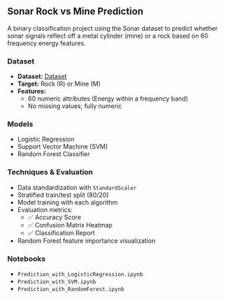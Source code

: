 ## Sonar Rock vs Mine Prediction

A binary classification project using the Sonar dataset to predict whether sonar signals reflect off a metal cylinder (mine) or a rock based on 60 frequency energy features.

### Dataset
- **Dataset:** [Dataset](./dataset.csv)
- **Target:** Rock (R) or Mine (M)
- **Features:**
  - 60 numeric attributes (Energy within a frequency band)
  - No missing values; fully numeric

###  Models
- Logistic Regression
- Support Vector Machine (SVM)
- Random Forest Classifier

### Techniques & Evaluation
- Data standardization with `StandardScaler`
- Stratified train/test split (80/20)
- Model training with each algorithm
- Evaluation metrics:
  - ✅ Accuracy Score
  - ✅ Confusion Matrix Heatmap
  - ✅ Classification Report
- Random Forest feature importance visualization

### Notebooks
- `Prediction_with_LogisticRegression.ipynb`
- `Prediction_with_SVM.ipynb`
- `Prediction_with_RandomForest.ipynb`
